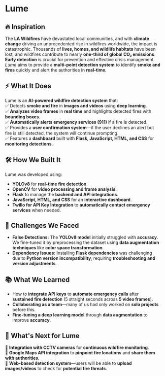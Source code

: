 # Lume 

## 🔥 Inspiration  
The **LA Wildfires** have devastated local communities, and with **climate change** driving an unprecedented rise in wildfires worldwide, the impact is catastrophic. Thousands of **lives, homes, and wildlife habitats** have been lost, and wildfires contribute to nearly **one-third of global CO₂ emissions**. **Early detection** is crucial for prevention and effective crisis management. *Lume* aims to provide a **multi-point detection system** to identify **smoke and fires** quickly and alert the authorities in **real-time**.  

## ⚡ What It Does  
Lume is an **AI-powered wildfire detection system** that:  
✅ Detects **smoke and fire** in **images and videos** using **deep learning**.  
✅ **Analyzes video frames** in **real time** and highlights detected fires with **bounding boxes**.  
✅ **Automatically alerts emergency services (911)** if a fire is detected.  
✅ Provides a **user confirmation system**—if the user declines an alert but fire is still detected, the system will continue prompting.  
✅ Features a **dashboard** built with **Flask, JavaScript, HTML, and CSS** for **monitoring detections**.  

## 🛠️ How We Built It  
Lume was developed using:  
- **YOLOv8** for **real-time fire detection**.  
- **OpenCV** for **video processing and frame analysis**.  
- **Flask** to manage the **backend and API integrations**.  
- **JavaScript, HTML, and CSS** for an **interactive dashboard**.  
- **Twillo for API Key Integration** to **automatically contact emergency services** when needed.  

## 🚧 Challenges We Faced  
- **False Detections:** The **YOLOv8 model** initially struggled with **accuracy**. We fine-tuned it by preprocessing the dataset using **data augmentation techniques** like **color space transformation**.  
- **Dependency Issues:** Installing **Flask dependencies** was challenging due to **Python version incompatibility**, requiring **troubleshooting and version adjustments**.  

## 📚 What We Learned  
- How to **integrate API keys** to **automate emergency calls** after **sustained fire detection** (5 straight seconds across **5 video frames**).  
- **Collaborating as a team**—many of us had only worked on **solo projects** before this.  
- **Fine-tuning a deep learning model** through **data augmentation** to improve **accuracy**.  

## 🚀 What's Next for Lume  
🔹 **Integration with CCTV cameras** for **continuous wildfire monitoring**.  
🔹 **Google Maps API integration** to **pinpoint fire locations** and **share them with authorities**.  
🔹 **Web-based detection system**—users will be able to **upload images/videos** to check for **potential fire threats**.  
